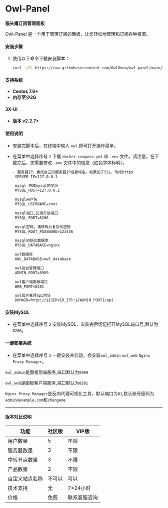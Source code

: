 # Owl-Panel

**猫头鹰订阅管理面板**

Owl-Panel 是一个用于管理订阅的面板，让您轻松地管理和订阅各种资源。

#### 安装步骤

1. 使用以下命令下载安装脚本：

   ```bash
   curl -sSL https://raw.githubusercontent.com/OwlOooo/owl-panel/main/install.sh -o install.sh && sh install.sh

#### 支持系统

- **Centos 7.6+**
- **内存至少2G**
  
#### 3X-UI

- **版本 v2.2.7+**


#### 使用说明

- 安装完脚本后，在终端中输入 `owl` 即可打开操作菜单。

- 在菜单中选择序号 `1` 下载 `docker-compose.yml` 和 `.env` 文件。请注意，在下载完后，您需要修改 `.env` 文件中的信息（红色字体标明）。



  ```markdown
  - 服务器IP，换成自己的服务器IP或者域名，如果加了SSL，改成https
   SERVER_IP=127.0.0.1

   mysql 换成mysql的地址
   MYSQL_HOST=127.0.0.1

   mysql用户名
   MYSQL_USERNAME=root

   mysql端口,记得开放端口
   MYSQL_PORT=8206

   mysql密码，请修改为复杂的密码
   MYSQL_ROOT_PASSWORD=123456

   mysql初始化数据库
   MYSQL_DATABASE=nginx

   owl数据库
   OWL_DATABASE=owl_database

   owl后台管理端口
   ADMIN_PORT=8989

   owl客户端面板端口
   WEB_PORT=8281

   owl后台管理api地址
   DOMAIN=http://${SERVER_IP}:${ADMIN_PORT}/api

#### 安装MySQL

- 在菜单中选择序号 `2` 安装MySQL，安装完后切记打开MySQL端口号,默认为`8206`。

#### 一键部署系统

- 在菜单中选择序号 `3` 一键安装并启动，会安装`owl_admin` `owl_web` `Nginx Proxy Manager`。

`owl_admin`是面板后端服务,端口默认为`8989`

`owl_web`是面板客户端服务,端口默认为`8281`

`Nginx Proxy Manager`是反向代理可视化工具，默认端口为`81`,默认账号密码为`admin@example.com`和`changeme`

---

#### 版本对比说明

| 功能                | 社区版           | VIP版          |
|--------------------|-----------------|----------------|
| 用户数量            | 5               | 不限            |
| 服务器数量          | 3               | 不限            |
| 中转节点数量        | 3               | 不限            |
| 产品数量            | 2               | 不限            |
| 自定义站点名称      | 不可以           | 可以            |
| 技术支持            | 无               | 7*24小时        |
| 价格            | 免费               | 联系客服咨询 |
